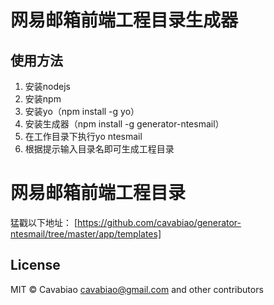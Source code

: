 网易邮箱前端工程目录生成器
==================

## 使用方法

1. 安装nodejs
2. 安装npm
3. 安装yo（npm install -g yo）
4. 安装生成器（npm install -g generator-ntesmail）
5. 在工作目录下执行yo ntesmail
6. 根据提示输入目录名即可生成工程目录


网易邮箱前端工程目录
==================
猛戳以下地址：
[https://github.com/cavabiao/generator-ntesmail/tree/master/app/templates]

## License

MIT © Cavabiao <cavabiao@gmail.com> and other contributors
